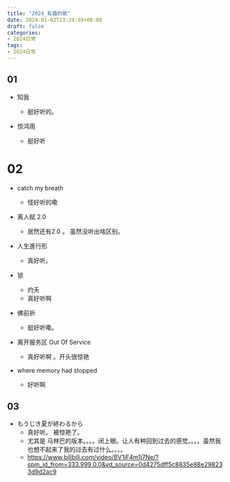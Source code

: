 ```yaml
---
title: "2024_有趣的歌"
date: 2024-01-02T23:24:59+08:00
draft: false
categories:
- 2024日常
tags:
- 2024日常
---
```





## 01 

- 知我
	- 挺好听的。

- 惊鸿雨
	- 挺好听

# 02

- catch my breath
	- 怪好听的嘞

- 离人赋 2.0
	- 居然还有2.0 。 虽然没听出啥区别。
- 人生進行形
	- 真好听。
- 锁
	- 灼夭
	- 真好听啊
- 佛前祈
	- 挺好听嘞。
- 离开服务区 Out Of Service
	- 真好听啊 。开头很惊艳
- where memory had stopped
	- 好听啊

## 03

- もうじき夏が終わるから
	- 真好听。 被惊艳了。
	- 尤其是 马林巴的版本。。。。闭上眼。让人有种回到过去的感觉。。。。虽然我也想不起来了我的过去有过什么。。。。
	- https://www.bilibili.com/video/BV1iF4m1j7Ne/?spm_id_from=333.999.0.0&vd_source=0d4275dff5c8835e88e298233d9d2ac9